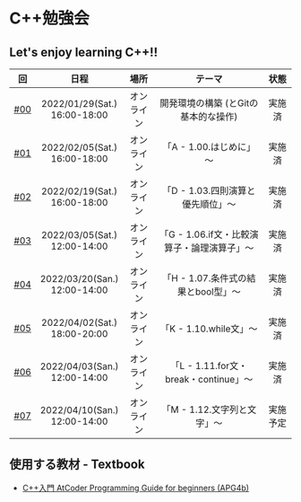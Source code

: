 # C++勉強会

## Let's enjoy learning C++!!

|回|日程|場所|テーマ|状態|
| :---: | :---: | :---: | :---: | :---: |
|[#00](https://github.com/fumiyanll23/cpp-learning/tree/main/00)|2022/01/29(Sat.)</br>16:00-18:00|オンライン|開発環境の構築 (とGitの基本的な操作)|実施済|
|[#01](https://github.com/fumiyanll23/cpp-learning/tree/main/01)|2022/02/05(Sat.)</br>16:00-18:00|オンライン|「A - 1.00.はじめに」～|実施済|
|[#02](https://github.com/fumiyanll23/cpp-learning/tree/main/02)|2022/02/19(Sat.)</br>16:00-18:00|オンライン|「D - 1.03.四則演算と優先順位」～|実施済|
|[#03](https://github.com/fumiyanll23/cpp-learning/tree/main/03)|2022/03/05(Sat.)</br>12:00-14:00|オンライン|「G - 1.06.if文・比較演算子・論理演算子」～|実施済|
|[#04](https://github.com/fumiyanll23/cpp-learning/tree/main/04)|2022/03/20(San.)</br>12:00-14:00|オンライン|「H - 1.07.条件式の結果とbool型」～|実施済|
|[#05](https://github.com/fumiyanll23/cpp-learning/tree/main/05)|2022/04/02(Sat.)</br>18:00-20:00|オンライン|「K - 1.10.while文」～|実施済|
|[#06](https://github.com/fumiyanll23/cpp-learning/tree/main/06)|2022/04/03(San.)</br>12:00-14:00|オンライン|「L - 1.11.for文・break・continue」～|実施済|
|[#07](https://github.com/fumiyanll23/cpp-learning/tree/main/07)|2022/04/10(San.)</br>12:00-14:00|オンライン|「M - 1.12.文字列と文字」～|実施予定|

## 使用する教材 - Textbook

- [C++入門 AtCoder Programming Guide for beginners (APG4b)](https://atcoder.jp/contests/APG4b)
